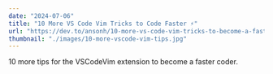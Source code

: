 ```yaml
---
date: "2024-07-06"
title: "10 More VS Code Vim Tricks to Code Faster ⚡"
url: "https://dev.to/ansonh/10-more-vs-code-vim-tricks-to-become-a-faster-coder-ndi"
thumbnail: "./images/10-more-vscode-vim-tips.jpg"
---
```


10 more tips for the VSCodeVim extension to become a faster coder.
